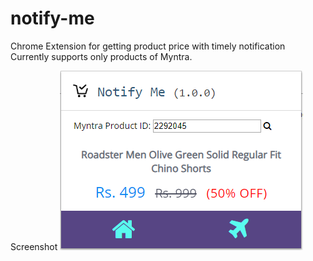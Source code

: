# notify-me
Chrome Extension for getting product price with timely notification
Currently supports only products of Myntra.

Screenshot
<img src="https://raw.githubusercontent.com/ArjunAce/notify-me/master/Notify_me%20screenshot.png?sanitize=true&raw=true" />
